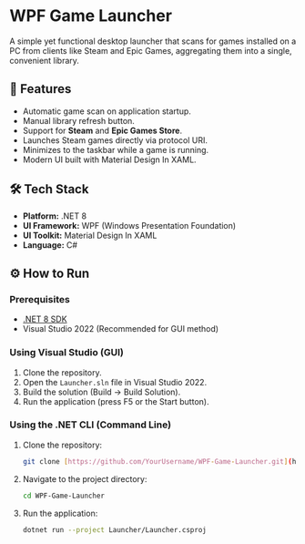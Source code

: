 # WPF Game Launcher

A simple yet functional desktop launcher that scans for games installed on a PC from clients like Steam and Epic Games, aggregating them into a single, convenient library.


## 🚀 Features

-   Automatic game scan on application startup.
-   Manual library refresh button.
-   Support for **Steam** and **Epic Games Store**.
-   Launches Steam games directly via protocol URI.
-   Minimizes to the taskbar while a game is running.
-   Modern UI built with Material Design In XAML. 

## 🛠️ Tech Stack

-   **Platform:** .NET 8
-   **UI Framework:** WPF (Windows Presentation Foundation)
-   **UI Toolkit:** Material Design In XAML
-   **Language:** C#

## ⚙️ How to Run

### Prerequisites

-   [.NET 8 SDK](https://dotnet.microsoft.com/en-us/download/dotnet/8.0)
-   Visual Studio 2022 (Recommended for GUI method)

### Using Visual Studio (GUI)

1.  Clone the repository.
2.  Open the `Launcher.sln` file in Visual Studio 2022.
3.  Build the solution (Build -> Build Solution).
4.  Run the application (press F5 or the Start button).

### Using the .NET CLI (Command Line)

1.  Clone the repository:
    ```bash
    git clone [https://github.com/YourUsername/WPF-Game-Launcher.git](https://github.com/YourUsername/WPF-Game-Launcher.git)
    ```
2.  Navigate to the project directory:
    ```bash
    cd WPF-Game-Launcher
    ```
3.  Run the application:
    ```bash
    dotnet run --project Launcher/Launcher.csproj
    ```